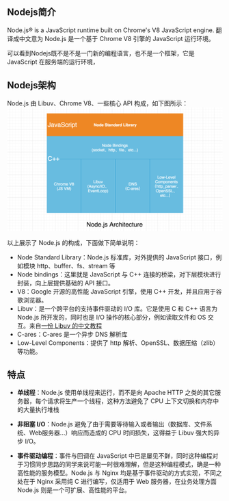 ## Nodejs简介
Node.js® is a JavaScript runtime built on Chrome's V8 JavaScript engine. 翻译成中文意为 Node.js 是一个基于 Chrome V8 引擎的 JavaScript 运行环境。

可以看到Nodejs既不是不是一门新的编程语言，也不是一个框架，它是 JavaScript 在服务端的运行环境，

## Nodejs架构
Node.js 由 Libuv、Chrome V8、一些核心 API 构成，如下图所示：
![](2efb1175-aa44-4ce6-92b4-efad9d6a7f0d.png)

以上展示了 Node.js 的构成，下面做下简单说明：

- Node Standard Library：Node.js 标准库，对外提供的 JavaScript 接口，例如模块 http、buffer、fs、stream 等
- Node bindings：这里就是 JavaScript 与 C++ 连接的桥梁，对下层模块进行封装，向上层提供基础的 API 接口。
- V8：Google 开源的高性能 JavaScript 引擎，使用 C++ 开发，并且应用于谷歌浏览器。
- Libuv：是一个跨平台的支持事件驱动的 I/O 库。它是使用 C 和 C++ 语言为 Node.js 所开发的，同时也是 I/O 操作的核心部分，例如读取文件和 OS 交互。来自[一份 Libuv 的中文教程](https://github.com/luohaha/Chinese-uvbook)
- C-ares：C-ares 是一个异步 DNS 解析库
- Low-Level Components：提供了 http 解析、OpenSSL、数据压缩（zlib）等功能。

## 特点
- **单线程**：Node.js 使用单线程来运行，而不是向 Apache HTTP 之类的其它服务器，每个请求将生产一个线程，这种方法避免了 CPU 上下文切换和内存中的大量执行堆栈

- **非阻塞 I/O**：Node.js 避免了由于需要等待输入或者输出（数据库、文件系统、Web服务器...）响应而造成的 CPU 时间损失，这得益于 Libuv 强大的异步 I/O。

- **事件驱动编程**：事件与回调在 JavaScript 中已是屡见不鲜，同时这种编程对于习惯同步思路的同学来说可能一时很难理解，但是这种编程模式，确是一种高性能的服务模型。Node.js 与 Nginx 均是基于事件驱动的方式实现，不同之处在于 Nginx 采用纯 C 进行编写，仅适用于 Web 服务器，在业务处理方面 Node.js 则是一个可扩展、高性能的平台。